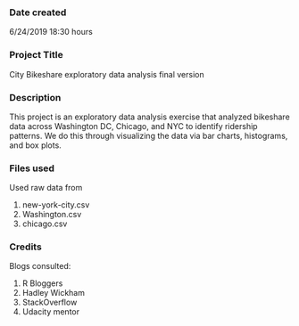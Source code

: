 ### Date created
6/24/2019 18:30 hours

### Project Title
City Bikeshare exploratory data analysis final version

### Description
This project is an exploratory data analysis exercise that analyzed bikeshare data across Washington DC, Chicago, and NYC to identify ridership patterns.  We do this through visualizing the data via bar charts, histograms, and box plots.

### Files used
Used raw data from
1) new-york-city.csv
2) Washington.csv
3) chicago.csv

### Credits
Blogs consulted:
1) R Bloggers
2) Hadley Wickham 
3) StackOverflow
4) Udacity mentor

